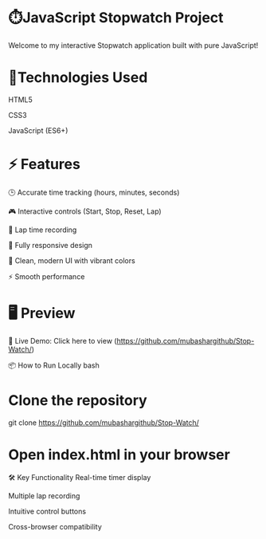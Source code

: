 # ⏱️JavaScript Stopwatch Project
Welcome to my interactive Stopwatch application built with pure JavaScript!

# 🚀Technologies Used
HTML5

CSS3

JavaScript (ES6+)

# ⚡ Features
🕒 Accurate time tracking (hours, minutes, seconds)

🎮 Interactive controls (Start, Stop, Reset, Lap)

📝 Lap time recording

📱 Fully responsive design

🎨 Clean, modern UI with vibrant colors

⚡ Smooth performance

# 🖥️ Preview
🔗 Live Demo: Click here to view (https://github.com/mubashargithub/Stop-Watch/)

📦 How to Run Locally
bash
# Clone the repository
git clone https://github.com/mubashargithub/Stop-Watch/

# Open index.html in your browser
🛠️ Key Functionality
Real-time timer display

Multiple lap recording

Intuitive control buttons

Cross-browser compatibility
